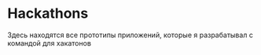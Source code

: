 # Hackathons
Здесь находятся все прототипы приложений, которые я разрабатывал с командой для хакатонов
